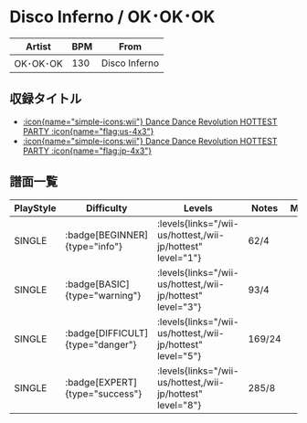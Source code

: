 # Disco Inferno / OK･OK･OK

|Artist|BPM|From|
|------|---|----|
|OK･OK･OK|130|Disco Inferno|

## 収録タイトル

- [:icon{name="simple-icons:wii"} Dance Dance Revolution HOTTEST PARTY :icon{name="flag:us-4x3"}](/wii-us/hottest)
- [:icon{name="simple-icons:wii"} Dance Dance Revolution HOTTEST PARTY :icon{name="flag:jp-4x3"}](/wii-jp/hottest)

## 譜面一覧

|PlayStyle|Difficulty|Levels|Notes|Movie|
|---------|----------|------|-----|-----|
|SINGLE| :badge[BEGINNER]{type="info"}| :levels{links="/wii-us/hottest,/wii-jp/hottest" level="1"}|62/4||
|SINGLE| :badge[BASIC]{type="warning"}| :levels{links="/wii-us/hottest,/wii-jp/hottest" level="3"}|93/4||
|SINGLE| :badge[DIFFICULT]{type="danger"}| :levels{links="/wii-us/hottest,/wii-jp/hottest" level="5"}|169/24||
|SINGLE| :badge[EXPERT]{type="success"}| :levels{links="/wii-us/hottest,/wii-jp/hottest" level="8"}|285/8||
